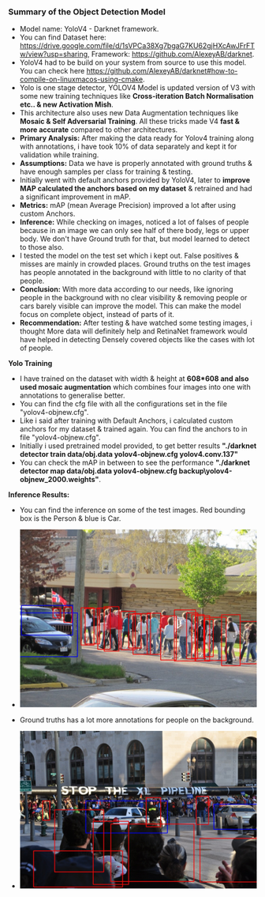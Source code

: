 

### Summary of the Object Detection Model

* Model name: YoloV4 - Darknet framework. 
* You can find Dataset here: https://drive.google.com/file/d/1sVPCa38Xg7bgaG7KU62gjHXcAwJFrFTw/view?usp=sharing, Framework: https://github.com/AlexeyAB/darknet. 
* YoloV4 had to be build on your system from source to use this model. You can check here https://github.com/AlexeyAB/darknet#how-to-compile-on-linuxmacos-using-cmake. 
* Yolo is one stage detector, YOLOV4 Model is updated version of V3 with some new training techniques like **Cross-iteration Batch Normalisation etc.. & new Activation Mish**. 
* This architecture also uses new Data Augmentation techniques like **Mosaic & Self Adversarial Training**. All these tricks made V4 **fast & more accurate** compared to other architectures.
* **Primary Analysis:** After making the data ready for Yolov4 training along with annotations, i have took 10% of data separately and kept it for validation while training. 
* **Assumptions:** Data we have is properly annotated with ground truths & have enough samples per class for training & testing.
* Initially went with default anchors provided by YoloV4, later to **improve MAP calculated the anchors based on my dataset** & retrained and had a significant improvement in mAP. 
* **Metrics:** mAP (mean Average Precision) improved a lot after using custom Anchors. 
* **Inference:** While checking on images, noticed a lot of falses of people because in an image we can only see half of there body, legs or upper body. We don't have Ground truth for that, but model learned to detect to those also. 
* I tested the model on the test set which i kept out. False positives & misses are mainly in crowded places. Ground truths on the test images has people annotated in the background with little to no clarity of that people.
* **Conclusion:** With more data according to our needs, like ignoring people in the background with no clear visibility & removing people or cars barely visible can improve the model. This can make the model focus on complete object, instead of parts of it. 
* **Recommendation:** After testing & have watched some testing images, i thought More data will definitely help and RetinaNet framework would have helped in detecting Densely covered objects like the cases with lot of people. 



**Yolo Training**

* I have trained on the dataset with width & height at **608*608 and also used mosaic augmentation** which combines four images into one with annotations to generalise better. 
* You can find the cfg file with all the configurations set in the file "yolov4-objnew.cfg".
* Like i said after training with Default Anchors, i calculated custom anchors for my dataset & trained again. You can find the anchors to in file "yolov4-objnew.cfg".
* Initially i used pretrained model provided, to get better results **"./darknet detector train data/obj.data yolov4-objnew.cfg yolov4.conv.137"**
* You can check the mAP in between to see the performance **"./darknet detector map data/obj.data yolov4-objnew.cfg backup\yolov4-objnew_2000.weights"**.

 

**Inference Results:**

* You can find the inference on some of the test images. Red bounding box is the Person & blue is Car.
* ![alt text](inference/image_000002225.jpg)
* Ground truths has a lot more annotations for people on the background. 

* ![alt text](inference/image_000002224.jpg)
